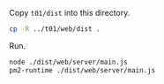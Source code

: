 Copy `t01/dist` into this directory.

```bash
cp -R ../t01/web/dist .
```

Run.

```bash
node ./dist/web/server/main.js
pm2-runtime ./dist/web/server/main.js
```
